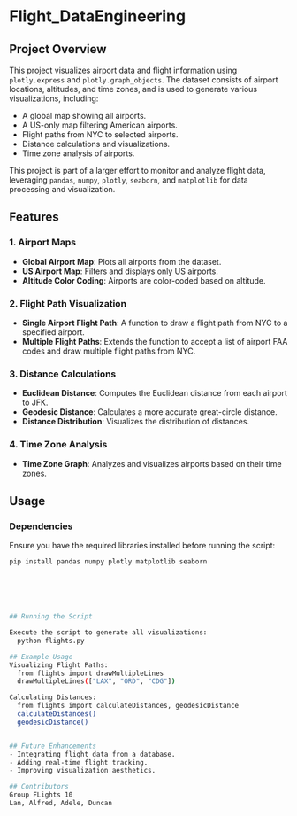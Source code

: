 # Flight_DataEngineering

## Project Overview
This project visualizes airport data and flight information using `plotly.express` and `plotly.graph_objects`. The dataset consists of airport locations, altitudes, and time zones, and is used to generate various visualizations, including:

- A global map showing all airports.
- A US-only map filtering American airports.
- Flight paths from NYC to selected airports.
- Distance calculations and visualizations.
- Time zone analysis of airports.

This project is part of a larger effort to monitor and analyze flight data, leveraging `pandas`, `numpy`, `plotly`, `seaborn`, and `matplotlib` for data processing and visualization.

## Features
### 1. Airport Maps
- **Global Airport Map**: Plots all airports from the dataset.
- **US Airport Map**: Filters and displays only US airports.
- **Altitude Color Coding**: Airports are color-coded based on altitude.

### 2. Flight Path Visualization
- **Single Airport Flight Path**: A function to draw a flight path from NYC to a specified airport.
- **Multiple Flight Paths**: Extends the function to accept a list of airport FAA codes and draw multiple flight paths from NYC.

### 3. Distance Calculations
- **Euclidean Distance**: Computes the Euclidean distance from each airport to JFK.
- **Geodesic Distance**: Calculates a more accurate great-circle distance.
- **Distance Distribution**: Visualizes the distribution of distances.

### 4. Time Zone Analysis
- **Time Zone Graph**: Analyzes and visualizes airports based on their time zones.

## Usage
### Dependencies
Ensure you have the required libraries installed before running the script:
```sh
pip install pandas numpy plotly matplotlib seaborn






## Running the Script

Execute the script to generate all visualizations:
  python flights.py

## Example Usage
Visualizing Flight Paths:
  from flights import drawMultipleLines
  drawMultipleLines(["LAX", "ORD", "CDG"])

Calculating Distances:
  from flights import calculateDistances, geodesicDistance
  calculateDistances()
  geodesicDistance()


## Future Enhancements
- Integrating flight data from a database.
- Adding real-time flight tracking.
- Improving visualization aesthetics.

## Contributors
Group FLights 10
Lan, Alfred, Adele, Duncan

